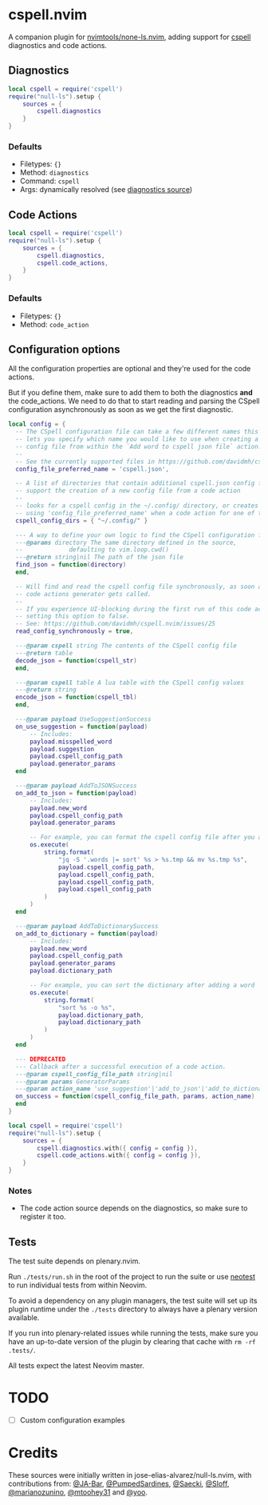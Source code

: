 # cspell.nvim

A companion plugin for [nvimtools/none-ls.nvim](https://github.com/nvimtools/none-ls.nvim),
adding support for [cspell] diagnostics and code actions.

## Diagnostics

```lua
local cspell = require('cspell')
require("null-ls").setup {
    sources = {
        cspell.diagnostics
    }
}
```

### Defaults

- Filetypes: `{}`
- Method: `diagnostics`
- Command: `cspell`
- Args: dynamically resolved (see [diagnostics source])


## Code Actions

```lua
local cspell = require('cspell')
require("null-ls").setup {
    sources = {
        cspell.diagnostics,
        cspell.code_actions,
    }
}
```

### Defaults

- Filetypes: `{}`
- Method: `code_action`

## Configuration options

All the configuration properties are optional and they're used for the code actions.

But if you define them, make sure to add them to both the diagnostics **and** the code_actions.
We need to do that to start reading and parsing the CSpell configuration asynchronously as soon
as we get the first diagnostic.

```lua
local config = {
  -- The CSpell configuration file can take a few different names this option
  -- lets you specify which name you would like to use when creating a new
  -- config file from within the `Add word to cspell json file` action.
  --
  -- See the currently supported files in https://github.com/davidmh/cspell.nvim/blob/main/lua/cspell/helpers.lua
  config_file_preferred_name = 'cspell.json',

  -- A list of directories that contain additional cspell.json config files or
  -- support the creation of a new config file from a code action
  --
  -- looks for a cspell config in the ~/.config/ directory, or creates a file in the directory
  -- using 'config_file_preferred_name' when a code action for one of the locations is selected
  cspell_config_dirs = { "~/.config/" }

  --- A way to define your own logic to find the CSpell configuration file.
  ---@params directory The same directory defined in the source,
  --             defaulting to vim.loop.cwd()
  ---@return string|nil The path of the json file
  find_json = function(directory)
  end,

  -- Will find and read the cspell config file synchronously, as soon as the
  -- code actions generator gets called.
  --
  -- If you experience UI-blocking during the first run of this code action, try
  -- setting this option to false.
  -- See: https://github.com/davidmh/cspell.nvim/issues/25
  read_config_synchronously = true,

  ---@param cspell string The contents of the CSpell config file
  ---@return table
  decode_json = function(cspell_str)
  end,

  ---@param cspell table A lua table with the CSpell config values
  ---@return string
  encode_json = function(cspell_tbl)
  end,

  ---@param payload UseSuggestionSuccess
  on_use_suggestion = function(payload)
      -- Includes:
      payload.misspelled_word
      payload.suggestion
      payload.cspell_config_path
      payload.generator_params
  end

  ---@param payload AddToJSONSuccess
  on_add_to_json = function(payload)
      -- Includes:
      payload.new_word
      payload.cspell_config_path
      payload.generator_params

      -- For example, you can format the cspell config file after you add a word
      os.execute(
          string.format(
              "jq -S '.words |= sort' %s > %s.tmp && mv %s.tmp %s",
              payload.cspell_config_path,
              payload.cspell_config_path,
              payload.cspell_config_path,
              payload.cspell_config_path
          )
      )
  end

  ---@param payload AddToDictionarySuccess
  on_add_to_dictionary = function(payload)
      -- Includes:
      payload.new_word
      payload.cspell_config_path
      payload.generator_params
      payload.dictionary_path

      -- For example, you can sort the dictionary after adding a word
      os.execute(
          string.format(
              "sort %s -o %s",
              payload.dictionary_path,
              payload.dictionary_path
          )
      )
  end

  --- DEPRECATED
  --- Callback after a successful execution of a code action.
  ---@param cspell_config_file_path string|nil
  ---@param params GeneratorParams
  ---@param action_name 'use_suggestion'|'add_to_json'|'add_to_dictionary'
  on_success = function(cspell_config_file_path, params, action_name)
  end
}

local cspell = require('cspell')
require("null-ls").setup {
    sources = {
        cspell.diagnostics.with({ config = config }),
        cspell.code_actions.with({ config = config }),
    }
}
```

### Notes

- The code action source depends on the diagnostics, so make sure to register it too.

## Tests

The test suite depends on plenary.nvim.

Run `./tests/run.sh` in the root of the project to run the suite or use [neotest]
to run individual tests from within Neovim.

To avoid a dependency on any plugin managers, the test suite will set up its
plugin runtime under the `./tests` directory to always have a plenary version
available.

If you run into plenary-related issues while running the tests, make sure you
have an up-to-date version of the plugin by clearing that cache with
`rm -rf .tests/`.

All tests expect the latest Neovim master.

# TODO

- [ ] Custom configuration examples

# Credits
<!-- cSpell:disable -->
These sources were initially written in jose-elias-alvarez/null-ls.nvim, with
contributions from: [@JA-Bar], [@PumpedSardines], [@Saecki], [@Sloff], [@marianozunino],
[@mtoohey31] and [@yoo].

[null-ls]: https://github.com/jose-elias-alvarez/null-ls.nvim
[cspell]: https://github.com/streetsidesoftware/cspell
[diagnostics source]: https://github.com/davidmh/cspell.nvim/blob/main/lua/cspell/diagnostics/init.lua
[@JA-Bar]: https://github.com/JA-Bar
[@PumpedSardines]: https://github.com/PumpedSardines
[@Saecki]: https://github.com/Saecki
[@Sloff]: https://github.com/Sloff
[@marianozunino]: https://github.com/marianozunino
[@mtoohey31]: https://github.com/mtoohey31
[@yoo]: https://github.com/yoo
[neotest]: https://github.com/nvim-neotest/neotest
